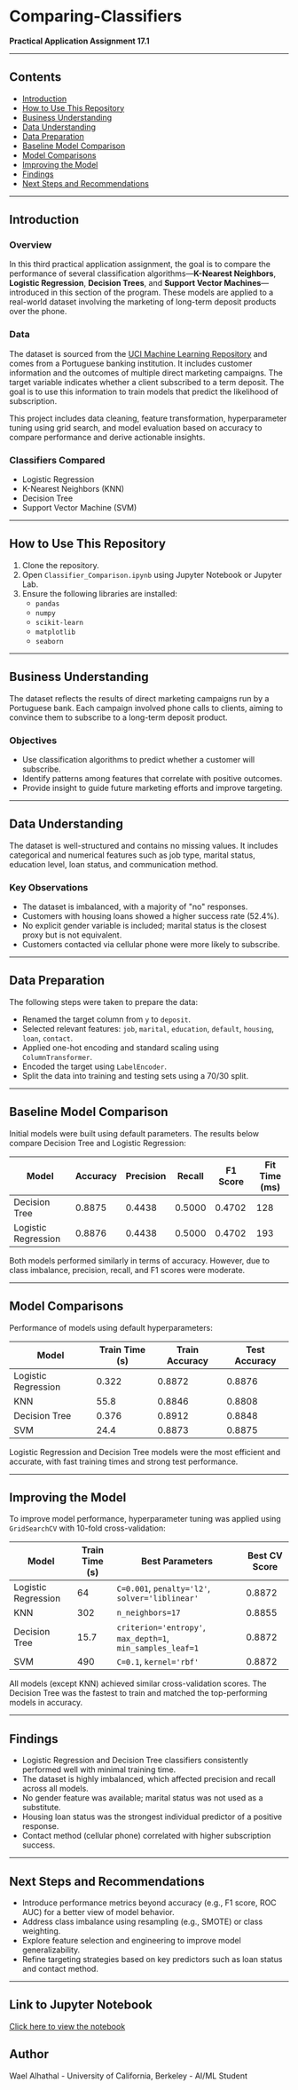 # Comparing-Classifiers  

**Practical Application Assignment 17.1**

---

## Contents
- [Introduction](#introduction)  
- [How to Use This Repository](#how-to-use-this-repository)  
- [Business Understanding](#business-understanding)  
- [Data Understanding](#data-understanding)  
- [Data Preparation](#data-preparation)  
- [Baseline Model Comparison](#baseline-model-comparison)  
- [Model Comparisons](#model-comparisons)  
- [Improving the Model](#improving-the-model)  
- [Findings](#findings)  
- [Next Steps and Recommendations](#next-steps-and-recommendations)   

---

## Introduction

### Overview
In this third practical application assignment, the goal is to compare the performance of several classification algorithms—**K-Nearest Neighbors**, **Logistic Regression**, **Decision Trees**, and **Support Vector Machines**—introduced in this section of the program. These models are applied to a real-world dataset involving the marketing of long-term deposit products over the phone.

### Data
The dataset is sourced from the [UCI Machine Learning Repository](https://archive.ics.uci.edu/ml/datasets/bank+marketing) and comes from a Portuguese banking institution. It includes customer information and the outcomes of multiple direct marketing campaigns. The target variable indicates whether a client subscribed to a term deposit. The goal is to use this information to train models that predict the likelihood of subscription.

This project includes data cleaning, feature transformation, hyperparameter tuning using grid search, and model evaluation based on accuracy to compare performance and derive actionable insights.

### Classifiers Compared
- Logistic Regression  
- K-Nearest Neighbors (KNN)  
- Decision Tree  
- Support Vector Machine (SVM)

---

## How to Use This Repository

1. Clone the repository.  
2. Open `Classifier_Comparison.ipynb` using Jupyter Notebook or Jupyter Lab.  
3. Ensure the following libraries are installed:
   - `pandas`
   - `numpy`
   - `scikit-learn`
   - `matplotlib`
   - `seaborn`

---

## Business Understanding

The dataset reflects the results of direct marketing campaigns run by a Portuguese bank. Each campaign involved phone calls to clients, aiming to convince them to subscribe to a long-term deposit product.

### Objectives
- Use classification algorithms to predict whether a customer will subscribe.
- Identify patterns among features that correlate with positive outcomes.
- Provide insight to guide future marketing efforts and improve targeting.

---

## Data Understanding

The dataset is well-structured and contains no missing values. It includes categorical and numerical features such as job type, marital status, education level, loan status, and communication method.

### Key Observations
- The dataset is imbalanced, with a majority of "no" responses.
- Customers with housing loans showed a higher success rate (52.4%).
- No explicit gender variable is included; marital status is the closest proxy but is not equivalent.
- Customers contacted via cellular phone were more likely to subscribe.

---

## Data Preparation

The following steps were taken to prepare the data:
- Renamed the target column from `y` to `deposit`.
- Selected relevant features: `job`, `marital`, `education`, `default`, `housing`, `loan`, `contact`.
- Applied one-hot encoding and standard scaling using `ColumnTransformer`.
- Encoded the target using `LabelEncoder`.
- Split the data into training and testing sets using a 70/30 split.

---

## Baseline Model Comparison

Initial models were built using default parameters. The results below compare Decision Tree and Logistic Regression:

| Model               | Accuracy | Precision | Recall | F1 Score | Fit Time (ms) |
|---------------------|----------|-----------|--------|----------|----------------|
| Decision Tree       | 0.8875   | 0.4438    | 0.5000 | 0.4702   | 128            |
| Logistic Regression | 0.8876   | 0.4438    | 0.5000 | 0.4702   | 193            |

Both models performed similarly in terms of accuracy. However, due to class imbalance, precision, recall, and F1 scores were moderate.

---

## Model Comparisons

Performance of models using default hyperparameters:

| Model               | Train Time (s) | Train Accuracy | Test Accuracy |
|---------------------|----------------|----------------|----------------|
| Logistic Regression | 0.322          | 0.8872         | 0.8876         |
| KNN                 | 55.8           | 0.8846         | 0.8808         |
| Decision Tree       | 0.376          | 0.8912         | 0.8848         |
| SVM                 | 24.4           | 0.8873         | 0.8875         |

Logistic Regression and Decision Tree models were the most efficient and accurate, with fast training times and strong test performance.

---

## Improving the Model

To improve model performance, hyperparameter tuning was applied using `GridSearchCV` with 10-fold cross-validation:

| Model               | Train Time (s) | Best Parameters                                               | Best CV Score |
|---------------------|----------------|----------------------------------------------------------------|----------------|
| Logistic Regression | 64             | `C=0.001`, `penalty='l2'`, `solver='liblinear'`                | 0.8872         |
| KNN                 | 302            | `n_neighbors=17`                                               | 0.8855         |
| Decision Tree       | 15.7           | `criterion='entropy'`, `max_depth=1`, `min_samples_leaf=1`     | 0.8872         |
| SVM                 | 490            | `C=0.1`, `kernel='rbf'`                                        | 0.8872         |

All models (except KNN) achieved similar cross-validation scores. The Decision Tree was the fastest to train and matched the top-performing models in accuracy.

---

## Findings

- Logistic Regression and Decision Tree classifiers consistently performed well with minimal training time.
- The dataset is highly imbalanced, which affected precision and recall across all models.
- No gender feature was available; marital status was not used as a substitute.
- Housing loan status was the strongest individual predictor of a positive response.
- Contact method (cellular phone) correlated with higher subscription success.

---

## Next Steps and Recommendations

- Introduce performance metrics beyond accuracy (e.g., F1 score, ROC AUC) for a better view of model behavior.
- Address class imbalance using resampling (e.g., SMOTE) or class weighting.
- Explore feature selection and engineering to improve model generalizability.
- Refine targeting strategies based on key predictors such as loan status and contact method.

---
## Link to Jupyter Notebook

[Click here to view the notebook](https://github.com/walhathal/Comparing-Classifiers/blob/main/prompt_III.ipynb)

## Author

Wael Alhathal - University of California, Berkeley - AI/ML Student
